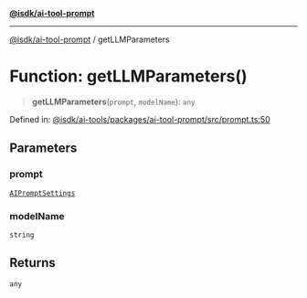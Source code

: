 [**@isdk/ai-tool-prompt**](../README.md)

***

[@isdk/ai-tool-prompt](../globals.md) / getLLMParameters

# Function: getLLMParameters()

> **getLLMParameters**(`prompt`, `modelName`): `any`

Defined in: [@isdk/ai-tools/packages/ai-tool-prompt/src/prompt.ts:50](https://github.com/isdk/ai-tool-prompt.js/blob/a2b49ef3337bf83b9b81d4bcb9555a8f6044965e/src/prompt.ts#L50)

## Parameters

### prompt

[`AIPromptSettings`](../interfaces/AIPromptSettings.md)

### modelName

`string`

## Returns

`any`
